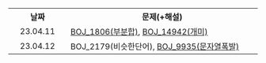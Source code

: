 <table>
    <th width="144px">날짜</th>
    <th width="722px">문제(+해설)</th>
    <tr>
        <td align="center">23.04.11</td>
        <td>
            <a href="https://velog.io/@younhwan0903/Python-BOJ-1806%EB%B6%80%EB%B6%84%ED%95%A9">BOJ_1806(부분합)</a>,
            <a href="https://velog.io/@younhwan0903/Python-boj-14942-%EA%B0%9C%EB%AF%B8">BOJ_14942(개미)</a>
        </td>
    </tr>
    <tr>
        <td align="center">23.04.12</td>
        <td>
            BOJ_2179(비슷한단어), <a href="https://velog.io/@younhwan0903/Python-BOJ9935%EB%AC%B8%EC%9E%90%EC%97%B4%ED%8F%AD%EB%B0%9C">BOJ_9935(문자열폭발)</a>
        </td>
    </tr>
</table>
